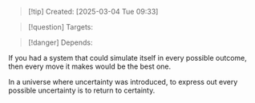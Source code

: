 
>[!tip] Created: [2025-03-04 Tue 09:33]

>[!question] Targets: 

>[!danger] Depends: 

If you had a system that could simulate itself in every possible outcome, then every move it makes would be the best one.

In a universe where uncertainty was introduced, to express out every possible uncertainty is to return to certainty.